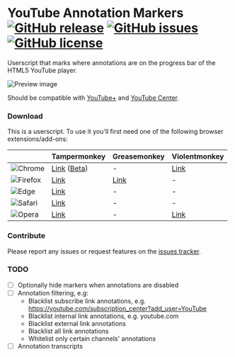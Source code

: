 # YouTube Annotation Markers [![GitHub release](https://img.shields.io/github/release/HatScripts/YouTubeAnnotationMarkers.svg?style=flat-square)](https://github.com/HatScripts/YouTubeAnnotationMarkers/releases/latest) [![GitHub issues](https://img.shields.io/github/issues/HatScripts/YouTubeAnnotationMarkers.svg?style=flat-square)](https://github.com/HatScripts/YouTubeAnnotationMarkers/issues) [![GitHub license](https://img.shields.io/badge/license-MIT-blue.svg?style=flat-square)](https://raw.githubusercontent.com/HatScripts/YouTubeAnnotationMarkers/master/LICENSE.md)
Userscript that marks where annotations are on the progress bar of the HTML5 YouTube player.

![Preview image](https://cdn.rawgit.com/HatScripts/YouTubeAnnotationMarkers/master/preview.png)

Should be compatible with [YouTube+](https://github.com/ParticleCore/Particle) and [YouTube Center](https://github.com/YePpHa/YouTubeCenter).

### Download
This is a userscript. To use it you'll first need one of the following browser extensions/add-ons:

|   | Tampermonkey | Greasemonkey | Violentmonkey |
|---|--------------|--------------|---------------|
![Chrome](https://cdn.rawgit.com/alrra/browser-logos/master/src/chrome/chrome_24x24.png "Chrome") | [Link](https://chrome.google.com/webstore/detail/tampermonkey/dhdgffkkebhmkfjojejmpbldmpobfkfo) ([Beta](https://chrome.google.com/webstore/detail/tampermonkey-beta/gcalenpjmijncebpfijmoaglllgpjagf)) | - | [Link](https://chrome.google.com/webstore/detail/violentmonkey/jinjaccalgkegednnccohejagnlnfdag)
![Firefox](https://cdn.rawgit.com/alrra/browser-logos/master/src/firefox/firefox_24x24.png "Firefox") | [Link](https://addons.mozilla.org/firefox/addon/tampermonkey/) | [Link](https://addons.mozilla.org/firefox/addon/greasemonkey/) | - |
![Edge](https://cdn.rawgit.com/alrra/browser-logos/master/src/edge/edge_24x24.png "Edge") | [Link](https://www.microsoft.com/store/apps/9NBLGGH5162S) | - | - |
![Safari](https://cdn.rawgit.com/alrra/browser-logos/master/src/safari/safari_24x24.png "Safari") | [Link](https://safari.tampermonkey.net/tampermonkey.safariextz) | - | - |
![Opera](https://cdn.rawgit.com/alrra/browser-logos/master/src/opera/opera_24x24.png "Opera") | [Link](https://addons.opera.com/extensions/details/tampermonkey-beta/) | - | [Link](https://addons.opera.com/extensions/details/violent-monkey/)

### Contribute
Please report any issues or request features on the [issues tracker](https://github.com/HatScripts/YouTubeAnnotationMarkers/issues).

### TODO
* [ ] Optionally hide markers when annotations are disabled
* [ ] Annotation filtering, e.g:
    * Blacklist subscribe link annotations, e.g. https://youtube.com/subscription_center?add_user=YouTube
    * Blacklist internal link annotations, e.g. youtube.com
    * Blacklist external link annotations
    * Blacklist all link annotations
    * Whitelist only certain channels' annotations
* [ ] Annotation transcripts
